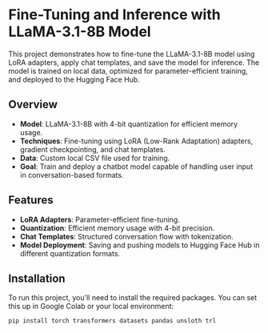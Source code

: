 # Fine-Tuning and Inference with LLaMA-3.1-8B Model

This project demonstrates how to fine-tune the LLaMA-3.1-8B model using LoRA adapters, apply chat templates, and save the model for inference. The model is trained on local data, optimized for parameter-efficient training, and deployed to the Hugging Face Hub.

## Overview

- **Model**: LLaMA-3.1-8B with 4-bit quantization for efficient memory usage.
- **Techniques**: Fine-tuning using LoRA (Low-Rank Adaptation) adapters, gradient checkpointing, and chat templates.
- **Data**: Custom local CSV file used for training.
- **Goal**: Train and deploy a chatbot model capable of handling user input in conversation-based formats.

## Features

- **LoRA Adapters**: Parameter-efficient fine-tuning.
- **Quantization**: Efficient memory usage with 4-bit precision.
- **Chat Templates**: Structured conversation flow with tokenization.
- **Model Deployment**: Saving and pushing models to Hugging Face Hub in different quantization formats.

## Installation

To run this project, you'll need to install the required packages. You can set this up in Google Colab or your local environment:

```bash
pip install torch transformers datasets pandas unsloth trl

